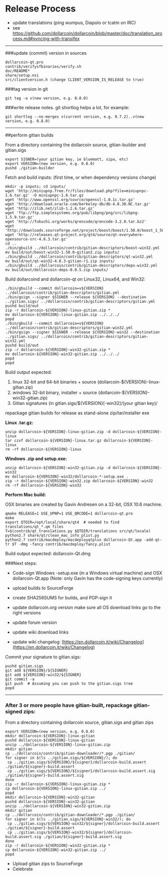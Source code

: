 Release Process
====================

* update translations (ping wumpus, Diapolo or tcatm on IRC)
* see https://github.com/dollarcoin/dollarcoin/blob/master/doc/translation_process.md#syncing-with-transifex

* * *

###update (commit) version in sources


	dollarcoin-qt.pro
	contrib/verifysfbinaries/verify.sh
	doc/README*
	share/setup.nsi
	src/clientversion.h (change CLIENT_VERSION_IS_RELEASE to true)

###tag version in git

	git tag -a v(new version, e.g. 0.8.0)

###write release notes. git shortlog helps a lot, for example:

	git shortlog --no-merges v(current version, e.g. 0.7.2)..v(new version, e.g. 0.8.0)

* * *

##perform gitian builds

 From a directory containing the dollarcoin source, gitian-builder and gitian.sigs
  
	export SIGNER=(your gitian key, ie bluematt, sipa, etc)
	export VERSION=(new version, e.g. 0.8.0)
	pushd ./gitian-builder

 Fetch and build inputs: (first time, or when dependency versions change)

	mkdir -p inputs; cd inputs/
	wget 'http://miniupnp.free.fr/files/download.php?file=miniupnpc-1.6.tar.gz' -O miniupnpc-1.6.tar.gz
	wget 'http://www.openssl.org/source/openssl-1.0.1c.tar.gz'
	wget 'http://download.oracle.com/berkeley-db/db-4.8.30.NC.tar.gz'
	wget 'http://zlib.net/zlib-1.2.6.tar.gz'
	wget 'ftp://ftp.simplesystems.org/pub/libpng/png/src/libpng-1.5.9.tar.gz'
	wget 'http://fukuchi.org/works/qrencode/qrencode-3.2.0.tar.bz2'
	wget 'http://downloads.sourceforge.net/project/boost/boost/1.50.0/boost_1_50_0.tar.bz2'
	wget 'http://releases.qt-project.org/qt4/source/qt-everywhere-opensource-src-4.8.3.tar.gz'
	cd ..
	./bin/gbuild ../dollarcoin/contrib/gitian-descriptors/boost-win32.yml
	mv build/out/boost-win32-1.50.0-gitian2.zip inputs/
	./bin/gbuild ../dollarcoin/contrib/gitian-descriptors/qt-win32.yml
	mv build/out/qt-win32-4.8.3-gitian-r1.zip inputs/
	./bin/gbuild ../dollarcoin/contrib/gitian-descriptors/deps-win32.yml
	mv build/out/dollarcoin-deps-0.0.5.zip inputs/

 Build dollarcoind and dollarcoin-qt on Linux32, Linux64, and Win32:
  
	./bin/gbuild --commit dollarcoin=v${VERSION} ../dollarcoin/contrib/gitian-descriptors/gitian.yml
	./bin/gsign --signer $SIGNER --release ${VERSION} --destination ../gitian.sigs/ ../dollarcoin/contrib/gitian-descriptors/gitian.yml
	pushd build/out
	zip -r dollarcoin-${VERSION}-linux-gitian.zip *
	mv dollarcoin-${VERSION}-linux-gitian.zip ../../../
	popd
	./bin/gbuild --commit dollarcoin=v${VERSION} ../dollarcoin/contrib/gitian-descriptors/gitian-win32.yml
	./bin/gsign --signer $SIGNER --release ${VERSION}-win32 --destination ../gitian.sigs/ ../dollarcoin/contrib/gitian-descriptors/gitian-win32.yml
	pushd build/out
	zip -r dollarcoin-${VERSION}-win32-gitian.zip *
	mv dollarcoin-${VERSION}-win32-gitian.zip ../../../
	popd
	popd

  Build output expected:

  1. linux 32-bit and 64-bit binaries + source (dollarcoin-${VERSION}-linux-gitian.zip)
  2. windows 32-bit binary, installer + source (dollarcoin-${VERSION}-win32-gitian.zip)
  3. Gitian signatures (in gitian.sigs/${VERSION}[-win32]/(your gitian key)/

repackage gitian builds for release as stand-alone zip/tar/installer exe

**Linux .tar.gz:**

	unzip dollarcoin-${VERSION}-linux-gitian.zip -d dollarcoin-${VERSION}-linux
	tar czvf dollarcoin-${VERSION}-linux.tar.gz dollarcoin-${VERSION}-linux
	rm -rf dollarcoin-${VERSION}-linux

**Windows .zip and setup.exe:**

	unzip dollarcoin-${VERSION}-win32-gitian.zip -d dollarcoin-${VERSION}-win32
	mv dollarcoin-${VERSION}-win32/dollarcoin-*-setup.exe .
	zip -r dollarcoin-${VERSION}-win32.zip dollarcoin-${VERSION}-win32
	rm -rf dollarcoin-${VERSION}-win32

**Perform Mac build:**

  OSX binaries are created by Gavin Andresen on a 32-bit, OSX 10.6 machine.

	qmake RELEASE=1 USE_UPNP=1 USE_QRCODE=1 dollarcoin-qt.pro
	make
	export QTDIR=/opt/local/share/qt4  # needed to find translations/qt_*.qm files
	T=$(contrib/qt_translations.py $QTDIR/translations src/qt/locale)
	python2.7 share/qt/clean_mac_info_plist.py
	python2.7 contrib/macdeploy/macdeployqtplus dollarcoin-Qt.app -add-qt-tr $T -dmg -fancy contrib/macdeploy/fancy.plist

 Build output expected: dollarcoin-Qt.dmg

###Next steps:

* Code-sign Windows -setup.exe (in a Windows virtual machine) and
  OSX dollarcoin-Qt.app (Note: only Gavin has the code-signing keys currently)

* upload builds to SourceForge

* create SHA256SUMS for builds, and PGP-sign it

* update dollarcoin.org version
  make sure all OS download links go to the right versions

* update forum version

* update wiki download links

* update wiki changelog: [https://en.dollarcoin.it/wiki/Changelog](https://en.dollarcoin.it/wiki/Changelog)

Commit your signature to gitian.sigs:

	pushd gitian.sigs
	git add ${VERSION}/${SIGNER}
	git add ${VERSION}-win32/${SIGNER}
	git commit -a
	git push  # Assuming you can push to the gitian.sigs tree
	popd

-------------------------------------------------------------------------

### After 3 or more people have gitian-built, repackage gitian-signed zips:

From a directory containing dollarcoin source, gitian.sigs and gitian zips

	export VERSION=(new version, e.g. 0.8.0)
	mkdir dollarcoin-${VERSION}-linux-gitian
	pushd dollarcoin-${VERSION}-linux-gitian
	unzip ../dollarcoin-${VERSION}-linux-gitian.zip
	mkdir gitian
	cp ../dollarcoin/contrib/gitian-downloader/*.pgp ./gitian/
	for signer in $(ls ../gitian.sigs/${VERSION}/); do
	 cp ../gitian.sigs/${VERSION}/${signer}/dollarcoin-build.assert ./gitian/${signer}-build.assert
	 cp ../gitian.sigs/${VERSION}/${signer}/dollarcoin-build.assert.sig ./gitian/${signer}-build.assert.sig
	done
	zip -r dollarcoin-${VERSION}-linux-gitian.zip *
	cp dollarcoin-${VERSION}-linux-gitian.zip ../
	popd
	mkdir dollarcoin-${VERSION}-win32-gitian
	pushd dollarcoin-${VERSION}-win32-gitian
	unzip ../dollarcoin-${VERSION}-win32-gitian.zip
	mkdir gitian
	cp ../dollarcoin/contrib/gitian-downloader/*.pgp ./gitian/
	for signer in $(ls ../gitian.sigs/${VERSION}-win32/); do
	 cp ../gitian.sigs/${VERSION}-win32/${signer}/dollarcoin-build.assert ./gitian/${signer}-build.assert
	 cp ../gitian.sigs/${VERSION}-win32/${signer}/dollarcoin-build.assert.sig ./gitian/${signer}-build.assert.sig
	done
	zip -r dollarcoin-${VERSION}-win32-gitian.zip *
	cp dollarcoin-${VERSION}-win32-gitian.zip ../
	popd

- Upload gitian zips to SourceForge
- Celebrate 
